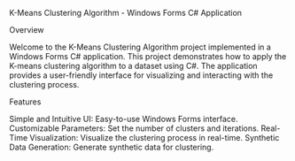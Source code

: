 K-Means Clustering Algorithm - Windows Forms C# Application

Overview

Welcome to the K-Means Clustering Algorithm project implemented in a Windows Forms C# application. This project demonstrates how to apply the K-means clustering algorithm to a dataset using C#. The application provides a user-friendly interface for visualizing and interacting with the clustering process.

Features

Simple and Intuitive UI: Easy-to-use Windows Forms interface.
Customizable Parameters: Set the number of clusters and iterations.
Real-Time Visualization: Visualize the clustering process in real-time.
Synthetic Data Generation: Generate synthetic data for clustering.
